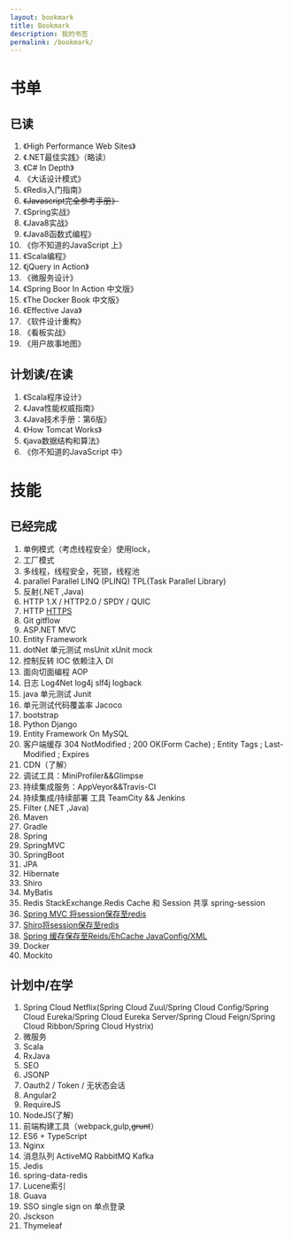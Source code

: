 ```yaml
---
layout: bookmark
title: Bookmark
description: 我的书签
permalink: /bookmark/
---
```


# 书单

## 已读
1.	《High Performance Web Sites》
2.	《.NET最佳实践》（略读）
3.	《C# In Depth》
4.	《大话设计模式》
5.	《Redis入门指南》
6.	~~《Javascript完全参考手册》~~
8.	《Spring实战》
9.	《Java8实战》
10.	《Java8函数式编程》
11.	《你不知道的JavaScript 上》
12. 《Scala编程》
13. 《jQuery in Action》
14. 《微服务设计》
15. 《Spring Boor In Action 中文版》
16. 《The Docker Book 中文版》
17. 《Effective Java》
18. 《软件设计重构》
19. 《看板实战》
20. 《用户故事地图》

## 计划读/在读
1. 《Scala程序设计》
4. 《Java性能权威指南》
7. 《Java技术手册：第6版》
8. 《How Tomcat Works》
9. 《java数据结构和算法》
11.	《你不知道的JavaScript 中》

# 技能

## 已经完成

1.	单例模式（考虑线程安全）使用lock，
2.	工厂模式
3.	多线程，线程安全，死锁，线程池
4.  parallel     Parallel LINQ (PLINQ)  TPL(Task Parallel Library) 
5.  反射(.NET ,Java)
6.  HTTP 1.X / HTTP2.0 / SPDY / QUIC
16. HTTP [HTTPS](http://www.cnblogs.com/jfzhu/p/4064035.html)
7.	Git  gitflow
8.  ASP.NET MVC 
9.  Entity Framework
8.  dotNet 单元测试  msUnit  xUnit  mock
9.  控制反转 IOC  依赖注入 DI
10. 面向切面编程 AOP
10. 日志 Log4Net log4j slf4j logback
11. java 单元测试 Junit
12. 单元测试代码覆盖率 Jacoco
11. bootstrap
12. Python Django
13. Entity Framework On MySQL
14. 客户端缓存 304 NotModified ; 200 OK(Form Cache) ; Entity Tags ; Last-Modified ; Expires
15. CDN（了解）
17.	调试工具：MiniProfiler&&Glimpse
18.	持续集成服务：AppVeyor&&Travis-CI
19.	持续集成/持续部署 工具 TeamCity && Jenkins
20. Filter (.NET ,Java)
21. Maven
22. Gradle
21. Spring
22.	SpringMVC
2.  SpringBoot
24. JPA
23. Hibernate
24. Shiro
1.	MyBatis
25. Redis  StackExchange.Redis  Cache 和 Session 共享  spring-session
27. [Spring MVC 将session保存至redis](https://github.com/izhangzhihao/SpringMVCWithJavaConfig)
28. [Shiro将session保存至redis](https://github.com/izhangzhihao/Shiro-Session-Redis)
29. [Spring 缓存保存至Reids/EhCache JavaConfig/XML](https://izhangzhihao.github.io/2016/08/22/Redis-OR-EhCache-作为Spring的缓存/)
30. Docker
31. Mockito

## 计划中/在学

1. Spring Cloud Netflix(Spring Cloud Zuul/Spring Cloud Config/Spring Cloud Eureka/Spring Cloud Eureka Server/Spring Cloud Feign/Spring Cloud Ribbon/Spring Cloud Hystrix)
27. 微服务
1. Scala
3. RxJava
2. SEO
3. JSONP
4. Oauth2 / Token / 无状态会话
23.	Angular2
24.	RequireJS
1.	NodeJS(了解)
26.	前端构建工具（webpack,gulp,~~grunt~~）
1.	ES6 + TypeScript
1.	Nginx
1.	消息队列 ActiveMQ  RabbitMQ Kafka
1.	Jedis
2.	spring-data-redis
3.	Lucene索引
4.  Guava 
1.	SSO single sign on 单点登录
2.	Jsckson
2.	Thymeleaf









